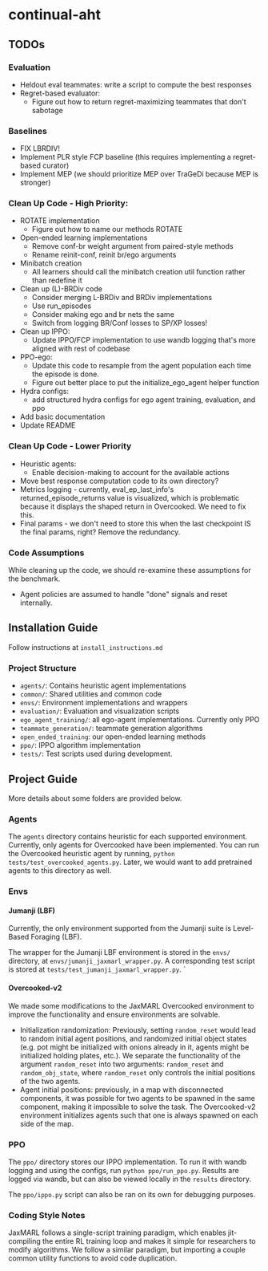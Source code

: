# continual-aht

## TODOs

### Evaluation
- Heldout eval teammates: write a script to compute the best responses
- Regret-based evaluator: 
    - Figure out how to return regret-maximizing teammates that don't sabotage

### Baselines 
- FIX LBRDIV!
- Implement PLR style FCP baseline (this requires implementing a regret-based curator)
- Implement MEP (we should prioritize MEP over TraGeDi because MEP is stronger)

### Clean Up Code - High Priority: 
- ROTATE implementation
    - Figure out how to name our methods ROTATE
- Open-ended learning implementations
    - Remove conf-br weight argument from paired-style methods
    - Rename reinit-conf, reinit br/ego arguments
- Minibatch creation
    - All learners should call the minibatch creation util function rather than redefine it
- Clean up (L)-BRDiv code
    - Consider merging L-BRDiv and BRDiv implementations
    - Use run_episodes
    - Consider making ego and br nets the same 
    - Switch from logging BR/Conf losses to SP/XP losses!
- Clean up IPPO: 
    - Update IPPO/FCP implementation to use wandb logging that's more aligned with rest of codebase
- PPO-ego: 
    - Update this code to resample from the agent population each time the episode is done.
    - Figure out better place to put the initialize_ego_agent helper function
- Hydra configs: 
    - add structured hydra configs for ego agent training, evaluation, and ppo
- Add basic documentation
- Update README

### Clean Up Code - Lower Priority
- Heuristic agents: 
    - Enable decision-making to account for the available actions
- Move best response computation code to its own directory?
- Metrics logging - currently, eval_ep_last_info's returned_episode_returns value is visualized, which is problematic because it displays the shaped return in Overcooked. We need to fix this.
- Final params - we don't need to store this when the last checkpoint IS the final params, right? Remove the redundancy.


### Code Assumptions
While cleaning up the code, we should re-examine these assumptions for the benchmark. 
- Agent policies are assumed to handle "done" signals and reset internally. 

## Installation Guide
Follow instructions at `install_instructions.md`

### Project Structure
- `agents/`: Contains heuristic agent implementations
- `common/`: Shared utilities and common code
- `envs/`: Environment implementations and wrappers
- `evaluation/`: Evaluation and visualization scripts
- `ego_agent_training/`: all ego-agent implementations. Currently only PPO
- `teammate_generation/`: teammate generation algorithms
- `open_ended_training`: our open-ended learning methods
- `ppo/`: IPPO algorithm implementation
- `tests/`: Test scripts used during development.

## Project Guide

More details about some folders are provided below. 

### Agents

The `agents` directory contains heuristic for each supported environment. 
Currently, only agents for Overcooked have been implemented.
You can run the Overcooked heuristic agent by running, `python tests/test_overcooked_agents.py`.
Later, we would want to add pretrained agents to this directory as well. 

### Envs
#### Jumanji (LBF)
Currently, the only environment supported from the Jumanji suite is Level-Based Foraging (LBF).

The wrapper for the Jumanji LBF environment is stored in the `envs/` directory, at `envs/jumanji_jaxmarl_wrapper.py`. A corresponding test script is stored at `tests/test_jumanji_jaxmarl_wrapper.py`.
`
#### Overcooked-v2
We made some modifications to the JaxMARL Overcooked environment to improve the functionality and ensure environments are solvable.

- Initialization randomization: Previously, setting `random_reset` would lead to random initial agent positions, and randomized initial object states (e.g. pot might be initialized with onions already in it, agents might be initialized holding plates, etc.). We separate the functionality of the argument `random_reset` into two arguments: `random_reset` and `random_obj_state`, where `random_reset` only controls the initial positions of the two agents. 
- Agent initial positions: previously, in a map with disconnected components, it was possible for two agents to be spawned in the same component, making it impossible to solve the task. The Overcooked-v2 environment initializes agents such that one is always spawned on each side of the map.

### PPO
The `ppo/` directory stores our IPPO implementation. 
To run it with wandb logging and using the configs, run `python ppo/run_ppo.py`. 
Results are logged via wandb, but can also be viewed locally in the `results` directory.

The `ppo/ippo.py` script can also be ran on its own for debugging purposes.

### Coding Style Notes
JaxMARL follows a single-script training paradigm, which enables jit-compiling the entire RL training loop and makes it simple for researchers to modify algorithms. 
We follow a similar paradigm, but importing a couple common utility functions to avoid code duplication. 
